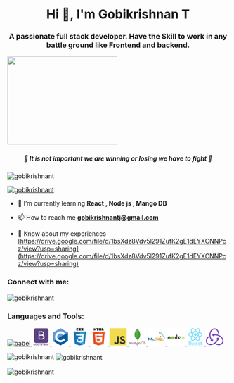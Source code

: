 <h1 align="center">Hi 👋, I'm Gobikrishnan T</h1>
<h3 align="center">A passionate full stack developer. Have the Skill to work in any battle ground like Frontend and backend.</h3>
<span align = "center">
  <img src = "https://media.giphy.com/media/3oEjI1erPMTMBFmNHi/giphy.gif" width = "250" height = "200"/>
  <h5 align = "center">👑 It is not important we are winning or losing we have to fight 👑</h5>
</span>

<p align="left"> <img src="https://komarev.com/ghpvc/?username=gobikrishnant&label=Profile%20views&color=0e75b6&style=flat" alt="gobikrishnant" /> </p>

<p align="left"> <a href="https://github.com/ryo-ma/github-profile-trophy"><img src="https://github-profile-trophy.vercel.app/?username=gobikrishnant" alt="gobikrishnant" /></a> </p>

- 🌱 I’m currently learning **React , Node js , Mango DB**

- 📫 How to reach me **gobikrishnantj@gmail.com**

- 📄 Know about my experiences [https://drive.google.com/file/d/1bsXdz8Vdv5l291ZufK2gE1dEYXCNNPcz/view?usp=sharing](https://drive.google.com/file/d/1bsXdz8Vdv5l291ZufK2gE1dEYXCNNPcz/view?usp=sharing)

<h3 align="left">Connect with me:</h3>
<p align="left">
<a href="https://linkedin.com/in/gobikrishnant" target="blank"><img align="center" src="https://raw.githubusercontent.com/rahuldkjain/github-profile-readme-generator/neutral-icons/src/images/icons/Social/linked-in-alt.svg" alt="gobikrishnant" height="30" width="40" /></a>
</p>

<h3 align="left">Languages and Tools:</h3>
<p align="left"> <a href="https://babeljs.io/" target="_blank"> <img src="https://www.vectorlogo.zone/logos/babeljs/babeljs-icon.svg" alt="babel" width="40" height="40"/> </a> <a href="https://getbootstrap.com" target="_blank"> <img src="https://raw.githubusercontent.com/devicons/devicon/master/icons/bootstrap/bootstrap-plain-wordmark.svg" alt="bootstrap" width="40" height="40"/> </a> <a href="https://www.cprogramming.com/" target="_blank"> <img src="https://raw.githubusercontent.com/devicons/devicon/master/icons/c/c-original.svg" alt="c" width="40" height="40"/> </a> <a href="https://www.w3schools.com/css/" target="_blank"> <img src="https://raw.githubusercontent.com/devicons/devicon/master/icons/css3/css3-original-wordmark.svg" alt="css3" width="40" height="40"/> </a> <a href="https://www.w3.org/html/" target="_blank"> <img src="https://raw.githubusercontent.com/devicons/devicon/master/icons/html5/html5-original-wordmark.svg" alt="html5" width="40" height="40"/> </a> <a href="https://developer.mozilla.org/en-US/docs/Web/JavaScript" target="_blank"> <img src="https://raw.githubusercontent.com/devicons/devicon/master/icons/javascript/javascript-original.svg" alt="javascript" width="40" height="40"/> </a> <a href="https://www.mongodb.com/" target="_blank"> <img src="https://raw.githubusercontent.com/devicons/devicon/master/icons/mongodb/mongodb-original-wordmark.svg" alt="mongodb" width="40" height="40"/> </a> <a href="https://www.mysql.com/" target="_blank"> <img src="https://raw.githubusercontent.com/devicons/devicon/master/icons/mysql/mysql-original-wordmark.svg" alt="mysql" width="40" height="40"/> </a> <a href="https://nodejs.org" target="_blank"> <img src="https://raw.githubusercontent.com/devicons/devicon/master/icons/nodejs/nodejs-original-wordmark.svg" alt="nodejs" width="40" height="40"/> </a> <a href="https://reactjs.org/" target="_blank"> <img src="https://raw.githubusercontent.com/devicons/devicon/master/icons/react/react-original-wordmark.svg" alt="react" width="40" height="40"/> </a> <a href="https://redux.js.org" target="_blank"> <img src="https://raw.githubusercontent.com/devicons/devicon/master/icons/redux/redux-original.svg" alt="redux" width="40" height="40"/> </a> </p>

<p><img align="left" src="https://github-readme-stats.vercel.app/api/top-langs?username=gobikrishnant&show_icons=true&locale=en&layout=compact" alt="gobikrishnant" /></p>

<p>&nbsp;<img align="center" src="https://github-readme-stats.vercel.app/api?username=gobikrishnant&show_icons=true&locale=en" alt="gobikrishnant" /></p>

<p><img align="center" src="https://github-readme-streak-stats.herokuapp.com/?user=gobikrishnant&" alt="gobikrishnant" /></p>

